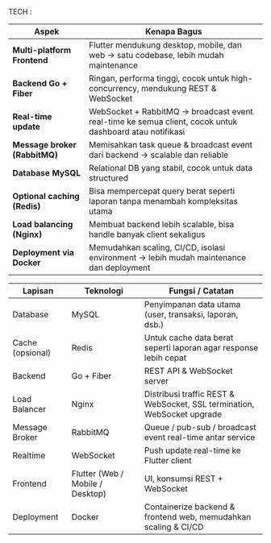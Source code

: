 TECH : 

| Aspek                         | Kenapa Bagus                                                                                            |
| ----------------------------- | ------------------------------------------------------------------------------------------------------- |
| **Multi-platform Frontend**   | Flutter mendukung desktop, mobile, dan web → satu codebase, lebih mudah maintenance                     |
| **Backend Go + Fiber**        | Ringan, performa tinggi, cocok untuk high-concurrency, mendukung REST & WebSocket                       |
| **Real-time update**          | WebSocket + RabbitMQ → broadcast event real-time ke semua client, cocok untuk dashboard atau notifikasi |
| **Message broker (RabbitMQ)** | Memisahkan task queue & broadcast event dari backend → scalable dan reliable                            |
| **Database MySQL**            | Relational DB yang stabil, cocok untuk data structured                                                  |
| **Optional caching (Redis)**  | Bisa mempercepat query berat seperti laporan tanpa menambah kompleksitas utama                          |
| **Load balancing (Nginx)**    | Membuat backend lebih scalable, bisa handle banyak client sekaligus                                     |
| **Deployment via Docker**     | Memudahkan scaling, CI/CD, isolasi environment → lebih mudah maintenance dan deployment                 |


| Lapisan          | Teknologi                        | Fungsi / Catatan                                                        |
| ---------------- | -------------------------------- | ----------------------------------------------------------------------- |
| Database         | MySQL                            | Penyimpanan data utama (user, transaksi, laporan, dsb.)                 |
| Cache (opsional) | Redis                            | Untuk cache data berat seperti laporan agar response lebih cepat        |
| Backend          | Go + Fiber                       | REST API & WebSocket server                                             |
| Load Balancer    | Nginx                            | Distribusi traffic REST & WebSocket, SSL termination, WebSocket upgrade |
| Message Broker   | RabbitMQ                         | Queue / pub-sub / broadcast event real-time antar service               |
| Realtime         | WebSocket                        | Push update real-time ke Flutter client                                 |
| Frontend         | Flutter (Web / Mobile / Desktop) | UI, konsumsi REST + WebSocket                                           |
| Deployment       | Docker                           | Containerize backend & frontend web, memudahkan scaling & CI/CD         |